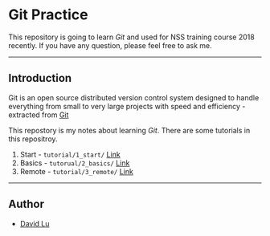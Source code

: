 # Git Practice

This repository is going to learn *Git* and used for NSS training course 2018 recently. If you have any question, please feel free to ask me.

---
## Introduction

Git is an open source distributed version control system designed to handle everything from small to very large projects with speed and efficiency - extracted from [Git](http://git-scm.com)

This repostory is my notes about learning *Git*. There are some tutorials in this repositroy.
1. Start - `tutorial/1_start/` [Link](https://github.com/yungshenglu/Git_practice/blob/master/tutorial/1_start/README.md)
2. Basics - `tutorual/2_basics/` [Link](https://github.com/yungshenglu/Git_practice/blob/master/tutorial/2_basics/README.md)
3. Remote - `tutorial/3_remote/` [Link](https://github.com/yungshenglu/Git_practice/blob/master/tutorial/3_remote/README.md)

---
## Author

* [David Lu](https://github.com/yungshenglu)